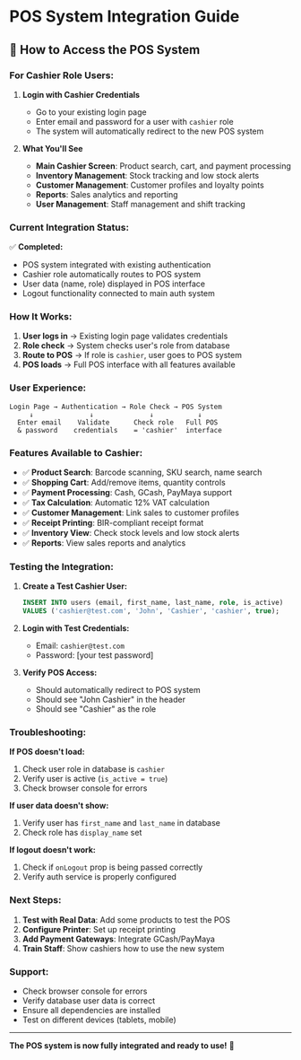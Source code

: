 # POS System Integration Guide

## 🚀 How to Access the POS System

### **For Cashier Role Users:**

1. **Login with Cashier Credentials**
   - Go to your existing login page
   - Enter email and password for a user with `cashier` role
   - The system will automatically redirect to the new POS system

2. **What You'll See**
   - **Main Cashier Screen**: Product search, cart, and payment processing
   - **Inventory Management**: Stock tracking and low stock alerts
   - **Customer Management**: Customer profiles and loyalty points
   - **Reports**: Sales analytics and reporting
   - **User Management**: Staff management and shift tracking

### **Current Integration Status:**

✅ **Completed:**
- POS system integrated with existing authentication
- Cashier role automatically routes to POS system
- User data (name, role) displayed in POS interface
- Logout functionality connected to main auth system

### **How It Works:**

1. **User logs in** → Existing login page validates credentials
2. **Role check** → System checks user's role from database
3. **Route to POS** → If role is `cashier`, user goes to POS system
4. **POS loads** → Full POS interface with all features available

### **User Experience:**

```
Login Page → Authentication → Role Check → POS System
     ↓              ↓              ↓           ↓
  Enter email    Validate      Check role   Full POS
  & password    credentials    = 'cashier'  interface
```

### **Features Available to Cashier:**

- ✅ **Product Search**: Barcode scanning, SKU search, name search
- ✅ **Shopping Cart**: Add/remove items, quantity controls
- ✅ **Payment Processing**: Cash, GCash, PayMaya support
- ✅ **Tax Calculation**: Automatic 12% VAT calculation
- ✅ **Customer Management**: Link sales to customer profiles
- ✅ **Receipt Printing**: BIR-compliant receipt format
- ✅ **Inventory View**: Check stock levels and low stock alerts
- ✅ **Reports**: View sales reports and analytics

### **Testing the Integration:**

1. **Create a Test Cashier User:**
   ```sql
   INSERT INTO users (email, first_name, last_name, role, is_active) 
   VALUES ('cashier@test.com', 'John', 'Cashier', 'cashier', true);
   ```

2. **Login with Test Credentials:**
   - Email: `cashier@test.com`
   - Password: [your test password]

3. **Verify POS Access:**
   - Should automatically redirect to POS system
   - Should see "John Cashier" in the header
   - Should see "Cashier" as the role

### **Troubleshooting:**

**If POS doesn't load:**
1. Check user role in database is `cashier`
2. Verify user is active (`is_active = true`)
3. Check browser console for errors

**If user data doesn't show:**
1. Verify user has `first_name` and `last_name` in database
2. Check role has `display_name` set

**If logout doesn't work:**
1. Check if `onLogout` prop is being passed correctly
2. Verify auth service is properly configured

### **Next Steps:**

1. **Test with Real Data**: Add some products to test the POS
2. **Configure Printer**: Set up receipt printing
3. **Add Payment Gateways**: Integrate GCash/PayMaya
4. **Train Staff**: Show cashiers how to use the new system

### **Support:**

- Check browser console for errors
- Verify database user data is correct
- Ensure all dependencies are installed
- Test on different devices (tablets, mobile)

---

**The POS system is now fully integrated and ready to use!** 🎉





